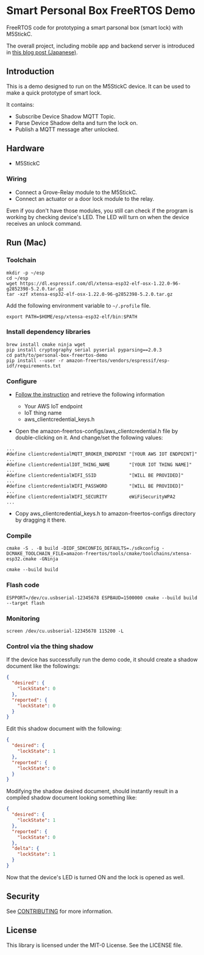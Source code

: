# Smart Personal Box FreeRTOS Demo 

FreeRTOS code for prototyping a smart parsonal box (smart lock) with M5StickC.

The overall project, including mobile app and backend server is introduced in [this blog post (Japanese)](https://aws.amazon.com/jp/builders-flash/202101/smart-treasure-box/).

## Introduction
This is a demo designed to run on the M5StickC device. It can be used to make a quick prototype of smart lock.

It contains:
* Subscribe Device Shadow MQTT Topic.
* Parse Device Shadow delta and turn the lock on.
* Publish a MQTT message after unlocked. 

## Hardware

- M5StickC

### Wiring 
* Connect a Grove-Relay module to the M5StickC.
* Connect an actuator or a door lock module to the relay.

Even if you don't have those modules, you still can check if the program is working by checking device's LED. The LED will turn on when the device receives an unlock command.

## Run (Mac)

### Toolchain

```shell script
mkdir -p ~/esp
cd ~/esp
wget https://dl.espressif.com/dl/xtensa-esp32-elf-osx-1.22.0-96-g2852398-5.2.0.tar.gz
tar -xzf xtensa-esp32-elf-osx-1.22.0-96-g2852398-5.2.0.tar.gz
```

Add the following environment variable to `~/.profile` file.

```shell script
export PATH=$HOME/esp/xtensa-esp32-elf/bin:$PATH
```

### Install dependency libraries 
```shell script
brew install cmake ninja wget
pip install cryptography serial pyserial pyparsing==2.0.3
cd path/to/personal-box-freertos-demo
pip install --user -r amazon-freertos/vendors/espressif/esp-idf/requirements.txt
```

### Configure
* [Follow the instruction](https://docs.aws.amazon.com/freertos/latest/userguide/freertos-prereqs.html) and retrieve the following information 

   * Your AWS IoT endpoint
   * IoT thing name
   * aws_clientcredential_keys.h
* Open the amazon-freertos-configs/aws_clientcredential.h file by double-clicking on it. And change/set the following values:

```
...
#define clientcredentialMQTT_BROKER_ENDPOINT "[YOUR AWS IOT ENDPOINT]"
...
#define clientcredentialIOT_THING_NAME       "[YOUR IOT THING NAME]"
...
#define clientcredentialWIFI_SSID            "[WILL BE PROVIDED]"
...
#define clientcredentialWIFI_PASSWORD        "[WILL BE PROVIDED]"
...
#define clientcredentialWIFI_SECURITY        eWiFiSecurityWPA2
...
```

*  Copy aws_clientcredential_keys.h to amazon-freertos-configs directory by dragging it there.

 
### Compile 

```shell script
cmake -S . -B build -DIDF_SDKCONFIG_DEFAULTS=./sdkconfig -DCMAKE_TOOLCHAIN_FILE=amazon-freertos/tools/cmake/toolchains/xtensa-esp32.cmake -GNinja

cmake --build build
```

### Flash code

```shell script
ESPPORT=/dev/cu.usbserial-12345678 ESPBAUD=1500000 cmake --build build --target flash
```
 
### Monitoring

```shell script
screen /dev/cu.usbserial-12345678 115200 -L
```

### Control via the thing shadow

If the device has successfully run the demo code, it should create a shadow document like the followings:

```json
{
  "desired": {
    "lockState": 0
  },
  "reported": {
    "lockState": 0
  }
}
```

Edit this shadow document with the following:

```json
{
  "desired": {
    "lockState": 1
  },
  "reported": {
    "lockState": 0
  }
}
```

Modifying the shadow desired document, should instantly result in a compiled shadow document looking something like:

```json
{
  "desired": {
    "lockState": 1
  },
  "reported": {
    "lockState": 0
  },
  "delta": {
    "lockState": 1
  }
}
```

Now that the device's LED is turned ON and the lock is opened as well.

## Security

See [CONTRIBUTING](CONTRIBUTING.md#security-issue-notifications) for more information.

## License

This library is licensed under the MIT-0 License. See the LICENSE file.
